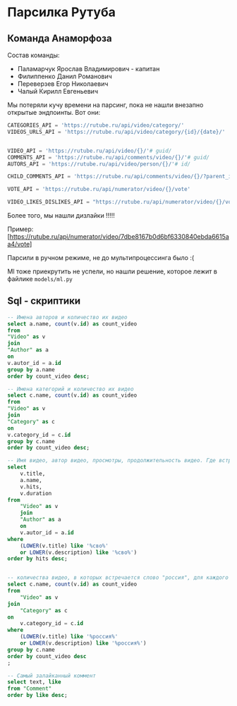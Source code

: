 # Парсилка Рутуба

## Команда Анаморфоза

Состав команды:

* Паламарчук Ярослав Владимирович - капитан
* Филиппенко Данил Романович
* Переверзев Егор Николаевич
* Чалый Кирилл Евгеньевич

Мы потеряли кучу времени на парсинг, пока не нашли внезапно открытые эндпоинты. Вот они:

```python
CATEGORIES_API = 'https://rutube.ru/api/video/category/'
VIDEOS_URLS_API = 'https://rutube.ru/api/video/category/{id}/{date}/'


VIDEO_API = 'https://rutube.ru/api/video/{}/'# guid/
COMMENTS_API = 'https://rutube.ru/api/comments/video/{}/'# guid/
AUTORS_API = 'https://rutube.ru/api/video/person/{}/'# id/

CHILD_COMMENTS_API = 'https://rutube.ru/api/comments/video/{}/?parent_id={}' # guid/ parent_id/

VOTE_API = 'https://rutube.ru/api/numerator/video/{}/vote'

VIDEO_LIKES_DISLIKES_API = "https://rutube.ru/api/numerator/video/{}/vote"
```

Более того, мы нашли дизлайки !!!!!

Пример: [https://rutube.ru/api/numerator/video/7dbe8167b0d6bf6330840ebda6615aa4/vote]

Парсили в ручном режиме, не до мультипроцессинга было :(

Ml тоже приекрутить не успели, но нашли решение, которое лежит в файлике `models/ml.py`

## Sql - скриптики

```sql
-- Имена авторов и количество их видео
select a.name, count(v.id) as count_video
from 
"Video" as v
join
"Author" as a 
on 
v.autor_id = a.id
group by a.name
order by count_video desc;

-- Имена категорий и количество их видео
select c.name, count(v.id) as count_video
from 
"Video" as v
join
"Category" as c 
on 
v.category_id = c.id
group by c.name
order by count_video desc;

-- Имя видео, автор видео, просмотры, продолжительность видео. Где встречается слово "сво"
select 
	v.title, 
	a.name, 
	v.hits,
	v.duration 
from 
	"Video" as v
	join
	"Author" as a 
	on 
	v.autor_id = a.id
where 
	(LOWER(v.title) like '%сво%' 
	or LOWER(v.description) like '%сво%')
order by hits desc;


-- количества видео, в которых встречается слово "россия", для каждого жанра
select c.name, count(v.id) as count_video
from 
	"Video" as v
join
	"Category" as c
on 
	v.category_id = c.id
where 
	(LOWER(v.title) like '%россия%' 
	or LOWER(v.description) like '%россия%')
group by c.name
order by count_video desc 
;

-- Самый залайканный коммент
select text, like 
from "Comment"
order by like desc;
```